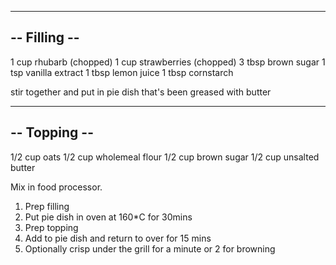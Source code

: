 -------------
-- Filling --
-------------
1 cup rhubarb (chopped)
1 cup strawberries (chopped)
3 tbsp brown sugar
1 tsp vanilla extract
1 tbsp lemon juice
1 tbsp cornstarch

stir together and put in pie dish that's been greased with butter

-------------
-- Topping --
-------------
1/2 cup oats
1/2 cup wholemeal flour
1/2 cup brown sugar
1/2 cup unsalted butter

Mix in food processor.

1. Prep filling
2. Put pie dish in oven at 160*C for 30mins
3. Prep topping
4. Add to pie dish and return to over for 15 mins
5. Optionally crisp under the grill for a minute or 2 for browning
